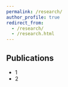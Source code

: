 ```yaml
---
permalink: /research/
author_profile: true
redirect_from: 
  - /research/
  - /research.html
---
```


Publications
---
- 1
- 2
